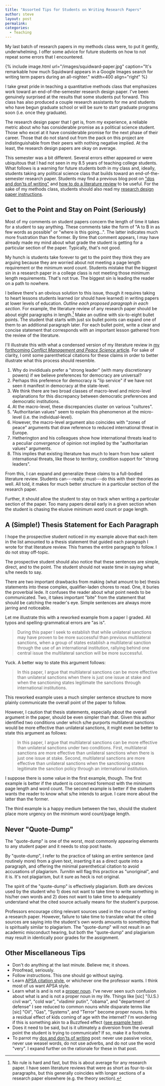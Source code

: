 ```yaml
---
title: "Assorted Tips for Students on Writing Research Papers"
author: steve
layout: post
permalink:
categories:
  - Teaching
---
```


My last batch of research papers in my methods class were, to put it gently, underwhelming. I offer some advice for future students on how to not repeat some errors that I encountered.

<!--more-->

{% include image.html url="/images/squidward-paper.jpg" caption="It's remarkable how much Squidward appears in a Google Images search for writing term papers during an all-nighter." width=400 align="right" %}

I take great pride in teaching a quantitative methods class that emphasizes work toward an end-of-the-semester research design paper. I've been genuinely surprised at the results that some students put forward. This class has also produced a couple research assistants for me and students who have begun graduate school or will be sure to start graduate programs soon (i.e. once they graduate). 

The research design paper that I get is, from my experience, a reliable metric about who has considerable promise as a political science student. Those who excel at it have considerable promise for the next phase of their career. Those that do not stand out from the pack on this project are indistinguishable from their peers with nothing negative implied. At the least, the research design papers are okay on average.

This semester was a bit different. Several errors either appeared or were ubiquitous that I had not seen in my 8.5 years of teaching college students. What follows is a warning for future students both in my class and, ideally, students taking any political science class that builds toward an end-of-the-semester research paper. Students may find a previous blog post on ["dos and don'ts of writing"](http://svmiller.com/blog/2015/06/dos-and-donts-of-writing-for-students/) and [how to do a literature review](http://svmiller.com/blog/2014/11/how-to-do-a-literature-review/) to be useful. For the sake of my methods class, students should also read my [research design paper instructions](https://www.dropbox.com/s/qhv4d4pjsk2rxgt/posc3410-research-design-paper-instructions.pdf?dl=0).

## Get to the Point and Stay on Point (Seriously)

Most of my comments on student papers concern the length of time it takes for a student to say anything. These comments take the form of "A to B in as few words as possible" or "where is this going...". The latter indicates much more frustration than the former. By time that comment appears, I may have already made my mind about what grade the student is getting for a particular section of the paper. Typically, that's not good.

My hunch is students take forever to get to the point they think they are arguing because they are worried about not meeting a page length requirement or the minimum word count. Students mistake that the biggest sin in a research paper in a college class is not meeting those minimum length requirements. That's not true. The biggest sin is leading the reader on a path to nowhere.

I believe there's an obvious solution to this issue, though it requires taking to heart lessons students learned (or should have learned) in writing papers at lower levels of education. *Outline each proposed paragraph in each section*. For example, the literature review of any research paper should be about eight paragraphs in length.[^1] Make an outline with six-to-eight bullet points. The student that starts with just six bullet points can expand one of them to an additional paragraph later. For each bullet point, write a clear and concise statement that corresponds with an important lesson gathered from the review of the literature.

I'll illustrate this with what a condensed version of my literature review in [my forthcoming *Conflict Management and Peace Science* article](http://cmp.sagepub.com/content/early/2015/10/24/0738894215600384.abstract). For sake of clarity, I omit some parenthetical citations for these claims in order to better illustrate what this process should resemble.

1. Why do invididuals prefer a "strong leader" (with many discretionary powers) if we believe preferences for democracy are universal?
2. Perhaps this preference for democracy is "lip service" if we have not seen it manifest in democracy at the state-level.
3. We think there are two broad classes of macro-level and micro-level explanations for this discrepancy between democratic preferences and democratic institutions.
4. At the macro-level, these discrepancies cluster on various "cultures".
5. "Authoritarian values" seem to explain this phenomenon at the micro-level (i.e. the individual-level).
6. However, the macro-level argument also coincides with "zones of peace" arguments that draw reference to reduced international threat in Europe.
7. Hetherington and his colleagues show how international threats lead to a peculiar *convergence* of opinion not implied by the "authoritarian values" arguments.
8. This implies that existing literature has much to learn from how salient international threats, like those to territory, condition support for "strong leaders".

From this, I can expand and generalize these claims to a full-bodied literature review. Students can---really: must---do this with their theories as well. All told, it makes for much better structure in a particular section of the research paper.

Further, it should allow the student to stay on track when writing a particular section of the paper. Too many papers derail early in a given section when the student is chasing the elusive minimum word count or page length.

## A (Simple!) Thesis Statement for Each Paragraph

I hope the prospective student noticed in my example above that each item in the list amounted to a thesis statement that guided each paragraph I wrote for that literature review. This frames the entire paragraph to follow. I do not stray off-topic.

The prospective student should also notice that these sentences are simple, direct, and to the point. The student should not waste time in saying what s/he needs to say.

There are two important drawbacks from making (what amount to be) thesis statements into these complex, qualifier-laden chores to read. One, it buries the proverbial lede. It confuses the reader about what point needs to be communicated. Two, it takes important "bite" from the statement that should be catching the reader's eye. Simple sentences are always more jarring and noticeable.

Let me illustrate this with a reworked example from a paper I graded. All typos and spelling-grammatical errors are "as is".

> During this paper I seek to establish that while unilateral sanctions may have proven to be more successful than previous multilateral sanctions, when a group of states establish a multilateral sanction through the use of an international institution, rallying behind one central issue the multilateral sanction will be more successful.

Yuck. A better way to state this argument follows:

> In this paper, I argue that multilateral sanctions can be more effective than unilateral sanctions when there is just one issue at stake and when the sanctioning states legitimate the sanctions through international institutions.

This reworked example uses a much simpler sentence structure to more plainly communicate the overall point of the paper to follow. 

However, I caution that thesis statements, especially about the overall argument in the paper, should be even simpler than that. Given this author identified two conditions under which s/he purports multilateral sanctions would be more effective than unilateral sanctions, it might even be better to state this argument as follows:

> In this paper, I argue that multilateral sanctions can be more effective than unilateral sanctions under two conditions. First, multilateral sanctions are more effective than unilateral sanctions when there is just one issue at stake. Second, multilateral sanctions are more effective than unilateral sanctions when the sanctioning states legitimate the sanction policy through an international institution.

I suppose there is some value in the first example, though. The first example is better if the student is concerned foremost with the minimum page length and word count. The second example is better if the students wants the reader to know what s/he intends to argue. I care more about the latter than the former.

The third example is a happy medium between the two, should the student place more urgency on the minimum word count/page length.

## Never "Quote-Dump"

The "quote-dump" is one of the worst, most commonly appearing elements to any student paper and it needs to stop post haste.

By "quote-dump", I refer to the practice of taking an entire sentence (and routinely more) from a given text, inserting it as a direct quote into a paragraph, and offering the minimal parenthetical citation to avoid accusations of plagiarism. *Turnitin* will flag this practice as "unoriginal", and it is. It's not plagiarism, but it sure as heck is not original.

The spirit of the "quote-dump" is effectively plagiarism. Both are devices used by the student who 1) does not want to take time to write something in his/her own words and 2) does not want to take time to adequately understand what the cited source actually means for the student's purpose.

Professors encourage citing relevant sources used in the course of writing a research paper. However, failure to take time to translate what the cited sources are saying into the student's own words amounts to something that is spiritually similar to plagiarism. The "quote-dump" will not result in an academic misconduct hearing, but both the "quote-dump" and plagiarism may result in identically poor grades for the assignment.

## Other Miscellaneous Tips

- Don't do anything at the last minute. Believe me; it shows.
- Proofread, seriously.
- Follow instructions. This one should go without saying.
- Learn [APSA citation style](https://library.tamu.edu/help/help-yourself/citing-sources/files/Using%20APSA%20Format.pdf), or whichever one the professor wants. I think most of us want APSA style.
- Learn what is and is not a [proper noun](https://en.wikipedia.org/wiki/Proper_noun). I've never seen such confusion about what is and is not a proper noun in my life. Things like [sic] "(U.S.) civil war", "cold war", "vladimir putin", "obama", and "department of defense" I see reduced to common nouns while disparate terms like [sic] "Oil", "Gas", "Systems", and "Terror" become proper nouns. Is this a residual effect of kids coming of age with the internet? I'm wondering if this is something akin to a Buzzfeed effect ([see example here](http://www.buzzfeed.com/emmar4309e60de/1st-post-omg-why-does-every-word-start-with-a-capi-20dvk)).
- Does it need to be said, but is it ultimately a diversion from the overall point the student is trying to communicate? If so, make it a footnote.
- To parrot my [dos and don'ts of writing](http://svmiller.com/blog/2015/06/dos-and-donts-of-writing-for-students/) post: never use passive voice, never use weasel words, do not use adverbs, and do not use the word "very". I expand further on the rationale for these in that post.









[^1]: No rule is hard and fast, but this is about average for any research paper. I have seen literature reviews that were as short as four-to-six paragraphs, but this generally coincides with longer sections of a research paper elsewhere (e.g. the theory section).
